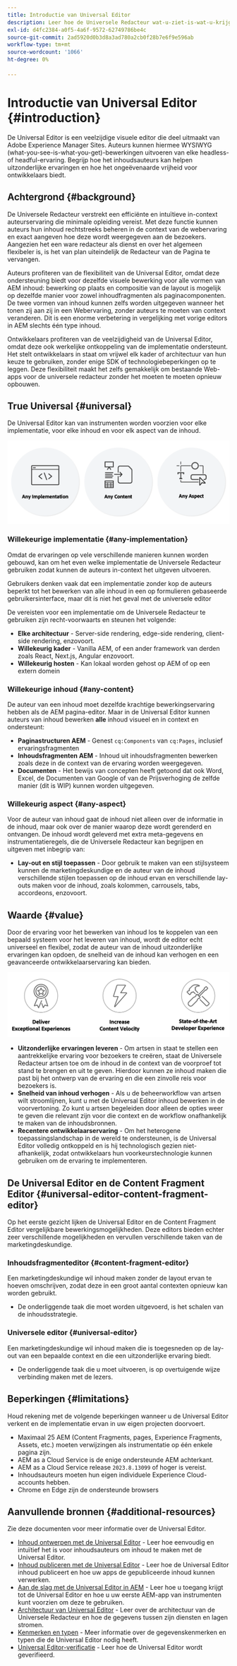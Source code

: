 ```yaml
---
title: Introductie van Universal Editor
description: Leer hoe de Universele Redacteur wat-u-ziet-is-wat-u-krijgt (WYSIWYG) het uitgeven van om het even welke headless en belangrijke ervaring toelaat. Begrijp hoe het inhoudsauteurs kan helpen uitzonderlijke ervaringen te leveren, hun inhoudssnelheid te verhogen en hoe een geavanceerde ontwikkelaarservaring biedt.
exl-id: d4fc2384-a0f5-4a6f-9572-62749786be4c
source-git-commit: 2ad5920d0b3d8a3ad780a2cb0f28b7e6f9e596ab
workflow-type: tm+mt
source-wordcount: '1066'
ht-degree: 0%

---
```



# Introductie van Universal Editor {#introduction}

De Universal Editor is een veelzijdige visuele editor die deel uitmaakt van Adobe Experience Manager Sites. Auteurs kunnen hiermee WYSIWYG (what-you-see-is-what-you-get)-bewerkingen uitvoeren van elke headless- of headful-ervaring. Begrijp hoe het inhoudsauteurs kan helpen uitzonderlijke ervaringen en hoe het ongeëvenaarde vrijheid voor ontwikkelaars biedt.

## Achtergrond {#background}

De Universele Redacteur verstrekt een efficiënte en intuïtieve in-context auteurservaring die minimale opleiding vereist. Met deze functie kunnen auteurs hun inhoud rechtstreeks beheren in de context van de webervaring en exact aangeven hoe deze wordt weergegeven aan de bezoekers. Aangezien het een ware redacteur als dienst en over het algemeen flexibeler is, is het van plan uiteindelijk de Redacteur van de Pagina te vervangen.

Auteurs profiteren van de flexibiliteit van de Universal Editor, omdat deze ondersteuning biedt voor dezelfde visuele bewerking voor alle vormen van AEM inhoud: bewerking op plaats en compositie van de layout is mogelijk op dezelfde manier voor zowel inhoudfragmenten als paginacomponenten. De twee vormen van inhoud kunnen zelfs worden uitgegeven wanneer het tonen zij aan zij in een Webervaring, zonder auteurs te moeten van context veranderen. Dit is een enorme verbetering in vergelijking met vorige editors in AEM slechts één type inhoud.

Ontwikkelaars profiteren van de veelzijdigheid van de Universal Editor, omdat deze ook werkelijke ontkoppeling van de implementatie ondersteunt. Het stelt ontwikkelaars in staat om vrijwel elk kader of architectuur van hun keuze te gebruiken, zonder enige SDK of technologiebeperkingen op te leggen. Deze flexibiliteit maakt het zelfs gemakkelijk om bestaande Web-apps voor de universele redacteur zonder het moeten te moeten opnieuw opbouwen.

## True Universal {#universal}

De Universal Editor kan van instrumenten worden voorzien voor elke implementatie, voor elke inhoud en voor elk aspect van de inhoud.

![Wat maakt het universeel?](assets/universal.png)

### Willekeurige implementatie {#any-implementation}

Omdat de ervaringen op vele verschillende manieren kunnen worden gebouwd, kan om het even welke implementatie de Universele Redacteur gebruiken zodat kunnen de auteurs in-context het uitgeven uitvoeren.

Gebruikers denken vaak dat een implementatie zonder kop de auteurs beperkt tot het bewerken van alle inhoud in een op formulieren gebaseerde gebruikersinterface, maar dit is niet het geval met de universele editor

De vereisten voor een implementatie om de Universele Redacteur te gebruiken zijn recht-voorwaarts en steunen het volgende:

* **Elke architectuur** - Server-side rendering, edge-side rendering, client-side rendering, enzovoort.
* **Willekeurig kader** - Vanilla AEM, of een ander framework van derden zoals React, Next.js, Angular enzovoort.
* **Willekeurig hosten** - Kan lokaal worden gehost op AEM of op een extern domein

### Willekeurige inhoud {#any-content}

De auteur van een inhoud moet dezelfde krachtige bewerkingservaring hebben als de AEM pagina-editor. Maar in de Universal Editor kunnen auteurs van inhoud bewerken **alle** inhoud visueel en in context en ondersteunt:

* **Paginastructuren AEM** - Genest `cq:Components` van `cq:Pages`, inclusief ervaringsfragmenten
* **Inhoudsfragmenten AEM** - Inhoud uit inhoudsfragmenten bewerken zoals deze in de context van de ervaring worden weergegeven.
* **Documenten** - Het bewijs van concepten heeft getoond dat ook Word, Excel, de Documenten van Google of van de Prijsverhoging de zelfde manier (dit is WIP) kunnen worden uitgegeven.

### Willekeurig aspect {#any-aspect}

Voor de auteur van inhoud gaat de inhoud niet alleen over de informatie in de inhoud, maar ook over de manier waarop deze wordt gerenderd en ontvangen. De inhoud wordt geleverd met extra meta-gegevens en instrumentatieregels, die de Universele Redacteur kan begrijpen en uitgeven met inbegrip van:

* **Lay-out en stijl toepassen** - Door gebruik te maken van een stijlsysteem kunnen de marketingdeskundige en de auteur van de inhoud verschillende stijlen toepassen op de inhoud ervan en verschillende lay-outs maken voor de inhoud, zoals kolommen, carrousels, tabs, accordeons, enzovoort.

## Waarde {#value}

Door de ervaring voor het bewerken van inhoud los te koppelen van een bepaald systeem voor het leveren van inhoud, wordt de editor echt universeel en flexibel, zodat de auteur van de inhoud uitzonderlijke ervaringen kan opdoen, de snelheid van de inhoud kan verhogen en een geavanceerde ontwikkelaarservaring kan bieden.

![De waarde van de universele editor](assets/value.png)

* **Uitzonderlijke ervaringen leveren** - Om artsen in staat te stellen een aantrekkelijke ervaring voor bezoekers te creëren, staat de Universele Redacteur artsen toe om de inhoud in de context van de voorproef tot stand te brengen en uit te geven. Hierdoor kunnen ze inhoud maken die past bij het ontwerp van de ervaring en die een zinvolle reis voor bezoekers is.
* **Snelheid van inhoud verhogen** - Als u de beheerworkflow van artsen wilt stroomlijnen, kunt u met de Universal Editor inhoud bewerken in de voorvertoning. Zo kunt u artsen begeleiden door alleen de opties weer te geven die relevant zijn voor die context en de workflow onafhankelijk te maken van de inhoudsbronnen.
* **Recentere ontwikkelaarservaring** - Om het heterogene toepassingslandschap in de wereld te ondersteunen, is de Universal Editor volledig ontkoppeld en is hij technologisch gezien niet-afhankelijk, zodat ontwikkelaars hun voorkeurstechnologie kunnen gebruiken om de ervaring te implementeren.

## De Universal Editor en de Content Fragment Editor {#universal-editor-content-fragment-editor}

Op het eerste gezicht lijken de Universal Editor en de Content Fragment Editor vergelijkbare bewerkingsmogelijkheden. Deze editors bieden echter zeer verschillende mogelijkheden en vervullen verschillende taken van de marketingdeskundige.

### Inhoudsfragmenteditor {#content-fragment-editor}

Een marketingdeskundige wil inhoud maken zonder de layout ervan te hoeven omschrijven, zodat deze in een groot aantal contexten opnieuw kan worden gebruikt.

* De onderliggende taak die moet worden uitgevoerd, is het schalen van de inhoudsstrategie.

### Universele editor {#universal-editor}

Een marketingdeskundige wil inhoud maken die is toegesneden op de lay-out van een bepaalde context en die een uitzonderlijke ervaring biedt.

* De onderliggende taak die u moet uitvoeren, is op overtuigende wijze verbinding maken met de lezers.

## Beperkingen {#limitations}

Houd rekening met de volgende beperkingen wanneer u de Universal Editor verkent en de implementatie ervan in uw eigen projecten doorvoert.

* Maximaal 25 AEM (Content Fragments, pages, Experience Fragments, Assets, etc.) moeten verwijzingen als instrumentatie op één enkele pagina zijn.
* AEM as a Cloud Service is de enige ondersteunde AEM achterkant.
* AEM as a Cloud Service release `2023.8.13099` of hoger is vereist.
* Inhoudsauteurs moeten hun eigen individuele Experience Cloud-accounts hebben.
* Chrome en Edge zijn de ondersteunde browsers

## Aanvullende bronnen {#additional-resources}

Zie deze documenten voor meer informatie over de Universal Editor.

* [Inhoud ontwerpen met de Universal Editor](/help/sites-cloud/authoring/universal-editor/authoring.md) - Leer hoe eenvoudig en intuïtief het is voor inhoudsauteurs om inhoud te maken met de Universal Editor.
* [Inhoud publiceren met de Universal Editor](/help/sites-cloud/authoring/universal-editor/publishing.md) - Leer hoe de Universal Editor inhoud publiceert en hoe uw apps de gepubliceerde inhoud kunnen verwerken.
* [Aan de slag met de Universal Editor in AEM](getting-started.md) - Leer hoe u toegang krijgt tot de Universal Editor en hoe u uw eerste AEM-app van instrumenten kunt voorzien om deze te gebruiken.
* [Architectuur van Universal Editor](architecture.md) - Leer over de architectuur van de Universele Redacteur en hoe de gegevens tussen zijn diensten en lagen stromen.
* [Kenmerken en typen](attributes-types.md) - Meer informatie over de gegevenskenmerken en typen die de Universal Editor nodig heeft.
* [Universal Editor-verificatie](authentication.md) - Leer hoe de Universal Editor wordt geverifieerd.
